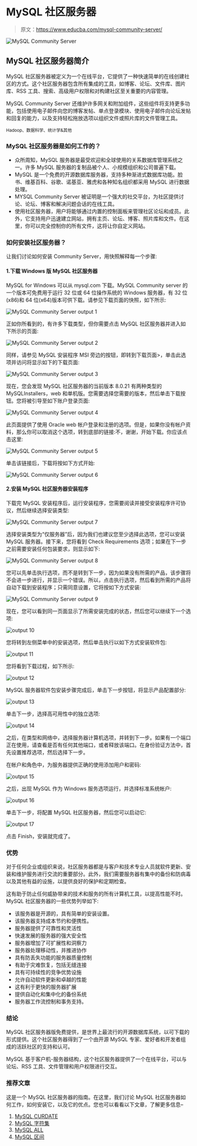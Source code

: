 # MySQL 社区服务器

> 原文：<https://www.educba.com/mysql-community-server/>

![MySQL Community Server](img/645be3cfcc3f126b796d34fefa4475e8.png)



## MySQL 社区服务器简介

MySQL 社区服务器被定义为一个在线平台，它提供了一种快速简单的在线创建社区的方式。这个社区服务器包含所有集成的工具，如博客、论坛、文件库、图片库、RSS 工具、搜索、高级用户权限和对构建社区至关重要的内容管理。

MySQL Community Server 还维护许多网关和附加组件，这些组件将支持更多功能，包括使用电子邮件向您的博客发帖、单点登录模块、使用电子邮件向论坛发帖和回复的能力，以及支持轻松拖放选项以组织文件或照片库的文件管理工具。

<small>Hadoop、数据科学、统计学&其他</small>

### MySQL 社区服务器是如何工作的？

*   众所周知，MySQL 服务器是最受欢迎和全球使用的关系数据库管理系统之一。许多 MySQL 服务器的复制品被个人、小规模组织和公司普遍下载。
*   MySQL 是一个免费的开源数据库服务器，支持多种渐进式数据库功能。脸书、维基百科、谷歌、诺基亚、雅虎和各种知名组织都采用 MySQL 进行数据处理。
*   MYSQL Community Server 被证明是一个强大的社交平台，为社区提供讨论、论坛、博客和解决问题会话的在线工具。
*   使用社区服务器，用户将能够通过内置的控制面板来管理社区论坛和成员。此外，它支持用户迅速建立网站，拥有主页、论坛、博客、照片库和文件。在这里，你可以完全控制你的所有文件，这将让你自定义网站。

### 如何安装社区服务器？

让我们讨论如何安装 Community Server，用快照解释每一个步骤:

#### 1.下载 Windows 版 MySQL 社区服务器

MySQL for Windows 可以从 mysql.com 下载。MySQL Community server 的一个版本可免费用于运行 32 位或 64 位操作系统的 Windows 服务器，有 32 位(x86)和 64 位(x64)版本可供下载。请参见下载页面的快照，如下所示:

![MySQL Community Server output 1](img/4ed8c9c8ed2430a1dbf979fc98eb87e6.png)



正如你所看到的，有许多下载类型，但你需要点击 MySQL 社区服务器并进入如下所示的页面:

![MySQL Community Server output 2](img/c17fe3ce51daaaacf449633b19051e3e.png)



同样，请参见 MySQL 安装程序 MSI 旁边的按钮，即转到下载页面>，单击此选项并访问将显示如下的下载页面:

![MySQL Community Server output 3](img/50900901e6963dbf06c6027fc9f882a8.png)



现在，您会发现 MySQL 社区服务器的当前版本 8.0.21 有两种类型的 MySQLInstallers，web 和单机版。您需要选择您需要的版本，然后单击下载按钮。您将被引导至如下账户登录页面:

![MySQL Community Server output 4](img/0cad6a13f939ebf8e84aa41a434ac24a.png)



此页面提供了使用 Oracle web 帐户登录和注册的选项。但是，如果你没有帐户资料，那么你可以取消这个选项，转到底部的链接:不，谢谢，开始下载。你应该点击这里:

![MySQL Community Server output 5](img/3cca10888f142abd19fa8e1e38d33101.png)



单击该链接后，下载将按如下方式开始:

![MySQL Community Server output 6](img/5db347d68428e613fbb3ecb0dc6e4705.png)



#### 2.安装 MySQL 社区服务器安装程序

下载完 MySQL 安装程序后，运行安装程序，您需要阅读并接受安装程序许可协议，然后继续选择安装类型:

![MySQL Community Server output 7](img/e358527bd0484911463916069486f61b.png)



选择安装类型为“仅服务器”后，因为我们也建议您至少选择此选项，您可以安装 MySQL 服务器。接下来，您将看到 Check Requirements 选项；如果在下一步之前需要安装任何包装要求，则显示如下:

![MySQL Community Server output 8](img/9147a472805c7cbb423d5dfc9c48ffa7.png)



您可以先单击执行选项，而不是转到下一步，因为如果没有所需的产品，该步骤将不会进一步进行，并显示一个错误。所以，点击执行选项，然后看到所需的产品将自动下载到安装程序；只需同意设置，它将按如下方式安装:

![MySQL Community Server output 9](img/938594f373f1423bd500ff3ba6c5713e.png)



现在，您可以看到同一页面显示了所需安装完成的状态，然后您可以继续下一个选项:

![output 10](img/2ebefa6e30cafad0821ea3a79cd054a1.png)



您将转到左侧菜单中的安装选项，然后单击执行以如下方式安装软件包:

![output 11](img/e90441fc2396958af0db50b682d204b2.png)



您将看到下载过程，如下所示:

![output 12](img/824114ab3f47ffd8a535fd9e1c6502e1.png)



MySQL 服务器软件包安装步骤完成后，单击下一步按钮，将显示产品配置部分:

![output 13](img/cbbc1c74cb3f1c76f5a9ec4b939593dc.png)



单击下一步，选择高可用性中的独立选项:

![output 14](img/13ee783b128db837ac4998f53641e89c.png)



之后，在类型和网络中，选择服务器计算机选项，并转到下一步。如果有一个端口正在使用，请查看是否有任何其他端口，或者释放该端口。在身份验证方法中，首先设置推荐选项，然后选择下一步。

在帐户和角色中，为服务器提供正确的使用添加用户和密码:

![output 15](img/dcd3aed9a3ecf8d6519e53703d3023aa.png)



之后，出现 MySQL 作为 Windows 服务选项运行，并选择标准系统帐户:

![output 16](img/606b016659b85fcb90e677cf488585a7.png)



单击下一步，将配置 MySQL 社区服务器，然后您可以启动它:

![output 17](img/5c34df642ea833786770af66c59359e0.png)



点击 Finish，安装就完成了。

### 优势

对于任何企业或组织来说，社区服务器都是与客户和技术专业人员就软件更新、安装和维护服务进行交流的重要部分。此外，我们需要服务器有集中的备份和防病毒以及其他有益的设施，以提供良好的保护和定期检查。

这有助于防止任何威胁带来的技术和服务的所有计算机工具，以提高性能不时。MySQL 社区服务器的一些优势列举如下:

*   该服务器是开源的，具有简单的安装设置。
*   该服务器支持成本节约和便携性。
*   服务器提供了可靠性和灵活性
*   快速发展的服务器的强大安全性
*   服务器增加了可扩展性和洞察力
*   服务器处理移动性，并推进协作
*   具有防丢失功能的服务器质量控制
*   有助于灾难恢复，包括无缝连接
*   具有可持续性的竞争优势设施
*   允许自动软件更新和卓越的性能
*   这有利于更快的服务器扩展
*   提供自动化和集中化的备份系统
*   服务器工作流控制和事务支持。

### 结论

MySQL 社区服务器版免费提供，是世界上最流行的开源数据库系统，以可下载的形式提供。这个社区服务器得到了一个由开源 MySQL 专家、爱好者和开发者组成的活跃社区的支持和认可。

MySQL 基于客户机-服务器结构，这个社区服务器提供了一个在线平台，可以与论坛、RSS 工具、文件管理和用户权限进行交互。

### 推荐文章

这是一个 MySQL 社区服务器的指南。在这里，我们讨论 MySQL 社区服务器如何工作，如何安装它，以及它的优点。您也可以看看以下文章，了解更多信息–

1.  [MySQL CURDATE](https://www.educba.com/mysql-curdate/)
2.  [MySQL 字符集](https://www.educba.com/mysql-character-set/)
3.  [MySQL ALL](https://www.educba.com/mysql-all/)
4.  [MySQL 区间](https://www.educba.com/mysql-interval/)





